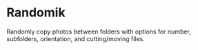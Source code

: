 # Randomik
Randomly copy photos between folders with options for number, subfolders, orientation, and cutting/moving files.
